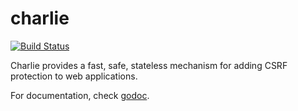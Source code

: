 charlie
=======

[![Build Status](https://travis-ci.org/codahale/charlie.png?branch=master)](https://travis-ci.org/codahale/charlie)

Charlie provides a fast, safe, stateless mechanism for adding CSRF protection to
web applications.

For documentation, check [godoc](http://godoc.org/github.com/codahale/charlie).
